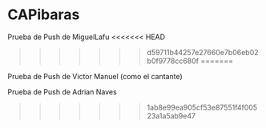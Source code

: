 # CAPibaras
Prueba de Push de MiguelLafu
<<<<<<< HEAD
>>>>>>> d59711b44257e27660e7b06eb02b0f9778cc680f
=======

Prueba de Push de Victor Manuel (como el cantante)

Prueba de Push de Adrian Naves
>>>>>>> 1ab8e99ea905cf53e87551f4f00523a1a5ab9e47
